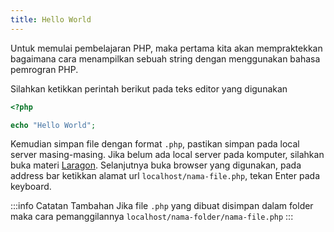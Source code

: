 ```yaml
---
title: Hello World
---
```


Untuk memulai pembelajaran PHP, maka pertama kita akan mempraktekkan bagaimana cara menampilkan sebuah string dengan menggunakan bahasa pemrogran PHP.

Silahkan ketikkan perintah berikut pada teks editor yang digunakan 

```php
<?php

echo "Hello World";
```

Kemudian simpan file dengan format `.php`, pastikan simpan pada local server masing-masing. Jika belum ada local server pada komputer, silahkan buka materi [Laragon](laragon/index_laragon). Selanjutnya buka browser yang digunakan, pada address bar ketikkan alamat url `localhost/nama-file.php`, tekan Enter pada keyboard.

:::info Catatan Tambahan
Jika file `.php` yang dibuat disimpan dalam folder maka cara pemanggilannya `localhost/nama-folder/nama-file.php`
:::